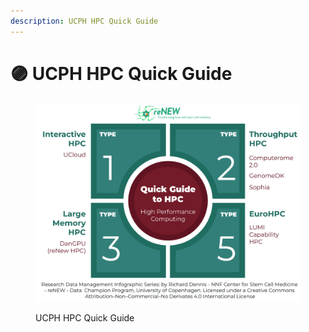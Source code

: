```yaml
---
description: UCPH HPC Quick Guide
---
```


# 🟣 UCPH HPC Quick Guide



<div data-full-width="true"><figure><img src="../../.gitbook/assets/HPC Guide.jpg" alt=""><figcaption><p>UCPH HPC Quick Guide</p></figcaption></figure></div>
